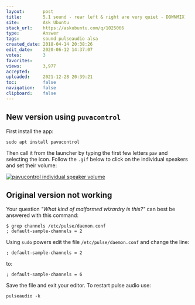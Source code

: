 ```yaml
---
layout:       post
title:        5.1 sound - rear left & right are very quiet - DOWNMIX
site:         Ask Ubuntu
stack_url:    https://askubuntu.com/q/1025066
type:         Answer
tags:         sound pulseaudio alsa
created_date: 2018-04-14 20:38:26
edit_date:    2020-06-12 14:37:07
votes:        3
favorites:    
views:        3,977
accepted:     
uploaded:     2021-12-28 20:39:21
toc:          false
navigation:   false
clipboard:    false
---
```


## New version using `puvacontrol`

First install the app:

``` 
sudo apt install pavucontrol

```

Then call it from the launcher by typing the first few letters `pav` and selecting the icon. Follow the `.gif` below to click on the individual speakers and set their volume:

[![pavucontrol individual speaker volume][1]][1]

## Original version not working

Your question *"What kind of malformed wizardry is this?"* can best be answered with this command:

``` 
$ grep channels /etc/pulse/daemon.conf
; default-sample-channels = 2

```

Using `sudo` powers edit the file `/etc/pulse/daemon.conf` and change the line:

``` 
; default-sample-channels = 2

```

to:

``` 
; default-sample-channels = 6

```

Save the file and exit your editor. To restart pulse audio use:

``` 
pulseaudio -k

```


  [1]: https://i.stack.imgur.com/gXaxI.gif
